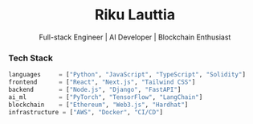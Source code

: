 <h1 align="center">Riku Lauttia</h1>

<p align="center">
  Full-stack Engineer | AI Developer | Blockchain Enthusiast
</p>

### Tech Stack
```python
languages     = ["Python", "JavaScript", "TypeScript", "Solidity"]
frontend      = ["React", "Next.js", "Tailwind CSS"]
backend       = ["Node.js", "Django", "FastAPI"]
ai_ml         = ["PyTorch", "TensorFlow", "LangChain"]
blockchain    = ["Ethereum", "Web3.js", "Hardhat"]
infrastructure = ["AWS", "Docker", "CI/CD"]
